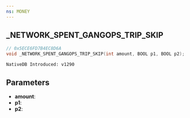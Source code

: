 ```yaml
---
ns: MONEY
---
```

## _NETWORK_SPENT_GANGOPS_TRIP_SKIP

```c
// 0x5ECE6FD7B4EC8D6A
void _NETWORK_SPENT_GANGOPS_TRIP_SKIP(int amount, BOOL p1, BOOL p2);
```

```
NativeDB Introduced: v1290
```

## Parameters
* **amount**:
* **p1**:
* **p2**:
